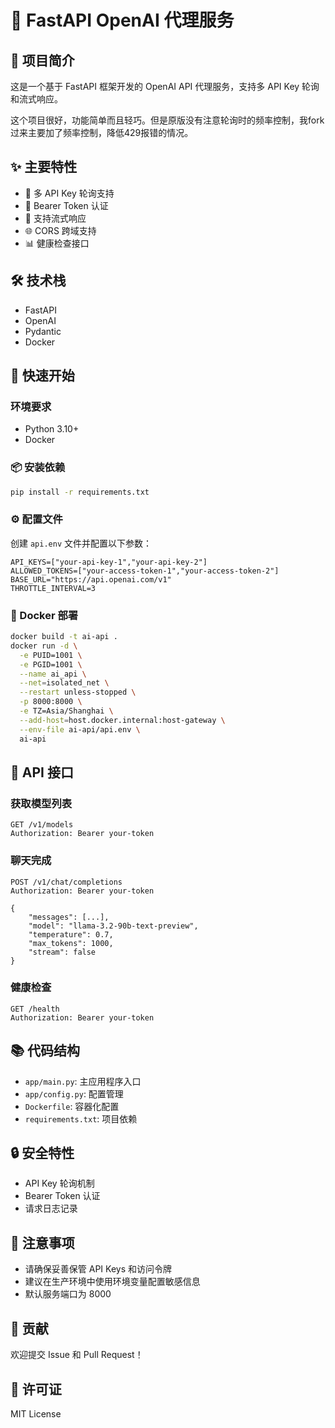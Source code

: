 # 🚀 FastAPI OpenAI 代理服务

## 📝 项目简介

这是一个基于 FastAPI 框架开发的 OpenAI API 代理服务，支持多 API Key 轮询和流式响应。

这个项目很好，功能简单而且轻巧。但是原版没有注意轮询时的频率控制，我fork过来主要加了频率控制，降低429报错的情况。

## ✨ 主要特性

- 🔄 多 API Key 轮询支持
- 🔐 Bearer Token 认证
- 📡 支持流式响应
- 🌐 CORS 跨域支持
- 📊 健康检查接口

## 🛠️ 技术栈

- FastAPI
- OpenAI
- Pydantic
- Docker

## 🚀 快速开始

### 环境要求

- Python 3.10+
- Docker 

### 📦 安装依赖

```bash
pip install -r requirements.txt
```

### ⚙️ 配置文件

创建 `api.env` 文件并配置以下参数：

```env
API_KEYS=["your-api-key-1","your-api-key-2"]
ALLOWED_TOKENS=["your-access-token-1","your-access-token-2"]
BASE_URL="https://api.openai.com/v1"
THROTTLE_INTERVAL=3
```

### 🐳 Docker 部署

```bash
docker build -t ai-api .
docker run -d \
  -e PUID=1001 \
  -e PGID=1001 \
  --name ai_api \
  --net=isolated_net \
  --restart unless-stopped \
  -p 8000:8000 \
  -e TZ=Asia/Shanghai \
  --add-host=host.docker.internal:host-gateway \
  --env-file ai-api/api.env \
  ai-api
```

## 🔌 API 接口

### 获取模型列表

```http
GET /v1/models
Authorization: Bearer your-token
```

### 聊天完成

```http
POST /v1/chat/completions
Authorization: Bearer your-token

{
    "messages": [...],
    "model": "llama-3.2-90b-text-preview",
    "temperature": 0.7,
    "max_tokens": 1000,
    "stream": false
}
```

### 健康检查

```http
GET /health
Authorization: Bearer your-token
```

## 📚 代码结构

- `app/main.py`: 主应用程序入口
- `app/config.py`: 配置管理
- `Dockerfile`: 容器化配置
- `requirements.txt`: 项目依赖

## 🔒 安全特性

- API Key 轮询机制
- Bearer Token 认证
- 请求日志记录

## 📝 注意事项

- 请确保妥善保管 API Keys 和访问令牌
- 建议在生产环境中使用环境变量配置敏感信息
- 默认服务端口为 8000

## 🤝 贡献

欢迎提交 Issue 和 Pull Request！

## 📄 许可证

MIT License
